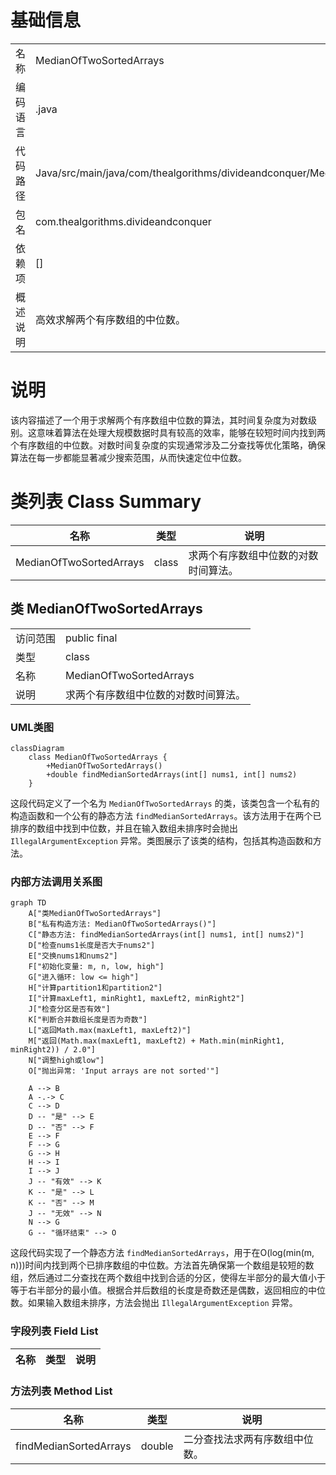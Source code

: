 # 基础信息

|      |      |
|------|------|
| 名称 | MedianOfTwoSortedArrays |
| 编码语言 | .java |
| 代码路径 | Java/src/main/java/com/thealgorithms/divideandconquer/MedianOfTwoSortedArrays.java |
| 包名 | com.thealgorithms.divideandconquer |
| 依赖项 | [] |
| 概述说明 | 高效求解两个有序数组的中位数。 |

# 说明

该内容描述了一个用于求解两个有序数组中位数的算法，其时间复杂度为对数级别。这意味着算法在处理大规模数据时具有较高的效率，能够在较短时间内找到两个有序数组的中位数。对数时间复杂度的实现通常涉及二分查找等优化策略，确保算法在每一步都能显著减少搜索范围，从而快速定位中位数。

# 类列表 Class Summary

| 名称   | 类型  | 说明 |
|-------|------|-------------|
| MedianOfTwoSortedArrays | class | 求两个有序数组中位数的对数时间算法。 |



## 类 MedianOfTwoSortedArrays

|      |      |
|------|------|
| 访问范围 | public final |
| 类型 | class |
| 名称 | MedianOfTwoSortedArrays |
| 说明 | 求两个有序数组中位数的对数时间算法。 |


### UML类图

```mermaid
classDiagram
    class MedianOfTwoSortedArrays {
        +MedianOfTwoSortedArrays()
        +double findMedianSortedArrays(int[] nums1, int[] nums2)
    }
```

这段代码定义了一个名为 `MedianOfTwoSortedArrays` 的类，该类包含一个私有的构造函数和一个公有的静态方法 `findMedianSortedArrays`。该方法用于在两个已排序的数组中找到中位数，并且在输入数组未排序时会抛出 `IllegalArgumentException` 异常。类图展示了该类的结构，包括其构造函数和方法。


### 内部方法调用关系图

```mermaid
graph TD
    A["类MedianOfTwoSortedArrays"]
    B["私有构造方法: MedianOfTwoSortedArrays()"]
    C["静态方法: findMedianSortedArrays(int[] nums1, int[] nums2)"]
    D["检查nums1长度是否大于nums2"]
    E["交换nums1和nums2"]
    F["初始化变量: m, n, low, high"]
    G["进入循环: low <= high"]
    H["计算partition1和partition2"]
    I["计算maxLeft1, minRight1, maxLeft2, minRight2"]
    J["检查分区是否有效"]
    K["判断合并数组长度是否为奇数"]
    L["返回Math.max(maxLeft1, maxLeft2)"]
    M["返回(Math.max(maxLeft1, maxLeft2) + Math.min(minRight1, minRight2)) / 2.0"]
    N["调整high或low"]
    O["抛出异常: 'Input arrays are not sorted'"]

    A --> B
    A -.-> C
    C --> D
    D -- "是" --> E
    D -- "否" --> F
    E --> F
    F --> G
    G --> H
    H --> I
    I --> J
    J -- "有效" --> K
    K -- "是" --> L
    K -- "否" --> M
    J -- "无效" --> N
    N --> G
    G -- "循环结束" --> O
```

这段代码实现了一个静态方法 `findMedianSortedArrays`，用于在O(log(min(m, n)))时间内找到两个已排序数组的中位数。方法首先确保第一个数组是较短的数组，然后通过二分查找在两个数组中找到合适的分区，使得左半部分的最大值小于等于右半部分的最小值。根据合并后数组的长度是奇数还是偶数，返回相应的中位数。如果输入数组未排序，方法会抛出 `IllegalArgumentException` 异常。

### 字段列表 Field List

| 名称  | 类型  | 说明 |
|-------|-------|------|

### 方法列表 Method List

| 名称  | 类型  | 说明 |
|-------|-------|------|
| findMedianSortedArrays | double | 二分查找法求两有序数组中位数。 |




